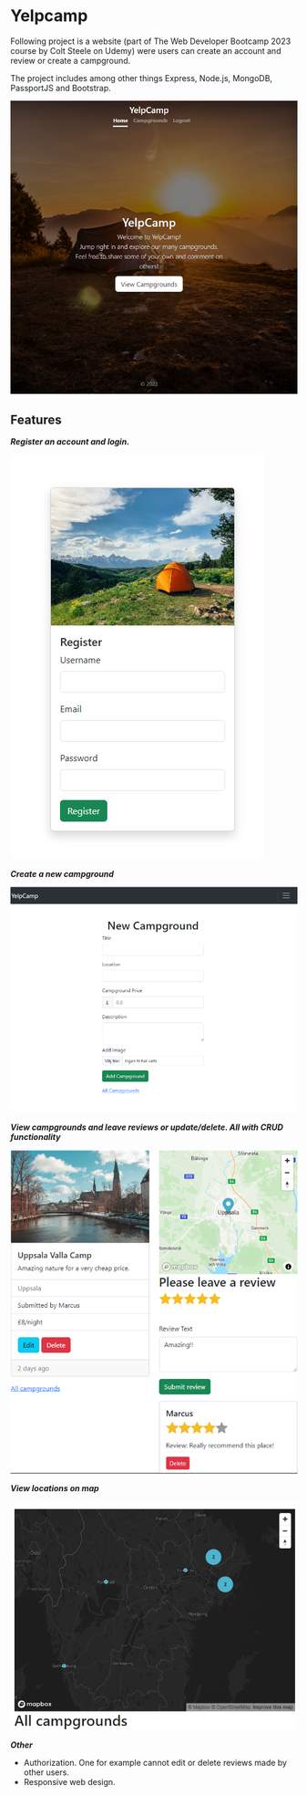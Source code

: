 # Yelpcamp

Following project is a website (part of The Web Developer Bootcamp 2023 course by Colt Steele on Udemy) were users can create an account and review or create a campground.

The project includes among other things Express, Node.js, MongoDB, PassportJS and Bootstrap.

<img src="images/frontpage.png" alt="Frontpage">

## Features

***Register an account and login.***

<img src="images/register.png" alt="Frontpage">

***Create a new campground***

<img src="images/Create.png" alt="Frontpage">

***View campgrounds and leave reviews or update/delete. All with CRUD functionality***

<img src="images/view.png" alt="Frontpage">

***View locations on map***

<img src="images/mapbox.png" alt="Frontpage">

***Other***
* Authorization. One for example cannot edit or delete reviews made by other users.
* Responsive web design.
